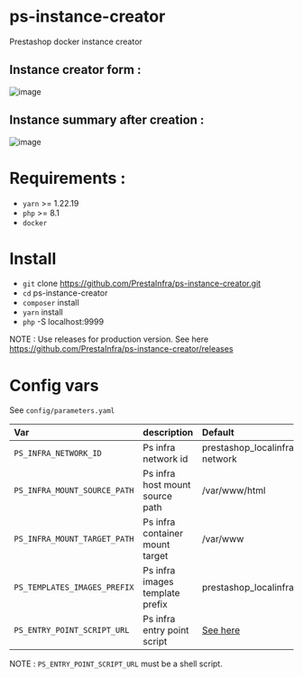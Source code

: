 # ps-instance-creator
Prestashop docker instance creator

## Instance creator form :
![image](https://user-images.githubusercontent.com/16455155/202083337-4cece137-1964-4582-aa4a-aea92a3d0eb6.png)

## Instance summary after creation :
![image](https://user-images.githubusercontent.com/16455155/202085520-25b7214f-b8e5-41cc-9bfb-c57303905dab.png)


# Requirements :

- `yarn` >= 1.22.19
- `php` >= 8.1
- `docker`

# Install

- `git` clone https://github.com/PrestaInfra/ps-instance-creator.git
- `cd` ps-instance-creator
- `composer` install
- `yarn` install
- `php` -S localhost:9999


NOTE : Use releases for production version. See here https://github.com/PrestaInfra/ps-instance-creator/releases

# Config vars

See `config/parameters.yaml`

| Var                           | description                     | Default                                                                                        | Required |
|:------------------------------|:--------------------------------|:-----------------------------------------------------------------------------------------------|:--------:|
| `PS_INFRA_NETWORK_ID`         | Ps infra network id             | prestashop_localinfra_localinfra-network                                                       |    NO    |
| `PS_INFRA_MOUNT_SOURCE_PATH`  | Ps infra host mount source path | /var/www/html                                                                                  |    NO    |
| `PS_INFRA_MOUNT_TARGET_PATH`  | Ps infra container mount target | /var/www                                                                                       |    NO    |
| `PS_TEMPLATES_IMAGES_PREFIX`  | Ps infra images template prefix | prestashop_localinfra_template                                                                 |    NO    |
| `PS_ENTRY_POINT_SCRIPT_URL`   | Ps infra entry point script     | [See here](https://raw.githubusercontent.com/PrestaInfra/ps-auto-install-script/main/setup.sh) |    NO    |

NOTE : `PS_ENTRY_POINT_SCRIPT_URL` must be a shell script.
